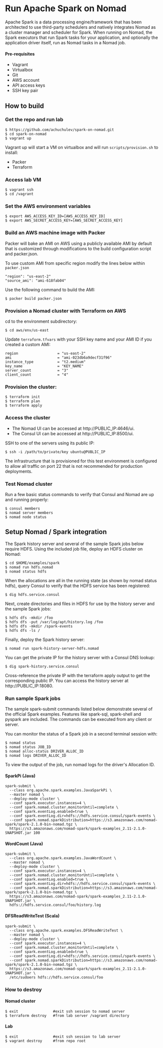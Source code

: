 # Run Apache Spark on Nomad

Apache Spark is a data processing engine/framework that has been architected to use third-party schedulers and natively integrates Nomad as a cluster manager and scheduler for Spark. When running on Nomad, the Spark executors that run Spark tasks for your application, and optionally the application driver itself, run as Nomad tasks in a Nomad job.

#### Pre-requisites

- Vagrant
- Virtualbox
- Git
- AWS account
- API access keys
- SSH key pair

## How to build

### Get the repo and run lab

```
$ https://github.com/achuchulev/spark-on-nomad.git
$ cd spark-on-nomad
$ vagrant up
```

Vagrant up will start a VM on virtualbox and will run `scripts/provision.sh` to install:

- Packer
- Terraform

### Access lab VM

```
$ vagrant ssh
$ cd /vagrant
```

### Set the AWS environment variables

```
$ export AWS_ACCESS_KEY_ID=[AWS_ACCESS_KEY_ID]
$ export AWS_SECRET_ACCESS_KEY=[AWS_SECRET_ACCESS_KEY]
```

### Build an AWS machine image with Packer

Packer will bake an AMI on AWS using a publicly available AMI by default that is customized through modifications to the build configuration script and packer.json.

To use custom AMI from specific region modify the lines below within `packer.json`

```
"region": "us-east-2"
"source_ami": "ami-618fab04"
```

Use the following command to build the AMI:

```
$ packer build packer.json
```

### Provision a Nomad cluster with Terraform on AWS

cd to the environment subdirectory:

```
$ cd aws/env/us-east
```

Update `terraform.tfvars` with your SSH key name and your AMI ID if you created a custom AMI:

```
region                  = "us-east-2"
ami                     = "ami-023db6a9decf31f96"
instance_type           = "t2.medium"
key_name                = "KEY_NAME"
server_count            = "3"
client_count            = "4"
```

### Provision the cluster:

```
$ terraform init
$ terraform plan
$ terraform apply
```

### Access the cluster

- The Nomad UI can be accessed at http://PUBLIC_IP:4646/ui.
- The Consul UI can be accessed at http://PUBLIC_IP:8500/ui.

SSH to one of the servers using its public IP:

```
$ ssh -i /path/to/private/key ubuntu@PUBLIC_IP
```

The infrastructure that is provisioned for this test environment is configured to allow all traffic on port 22 that is not recommended for production deployments.

### Test Nomad cluster

Run a few basic status commands to verify that Consul and Nomad are up and running properly:

```
$ consul members
$ nomad server members
$ nomad node status
```

## Setup Nomad / Spark integration

The Spark history server and several of the sample Spark jobs below require HDFS. Using the included job file, deploy an HDFS cluster on Nomad:

```
$ cd $HOME/examples/spark
$ nomad run hdfs.nomad
$ nomad status hdfs
```

When the allocations are all in the running state (as shown by nomad status hdfs), query Consul to verify that the HDFS service has been registered:

```
$ dig hdfs.service.consul
```

Next, create directories and files in HDFS for use by the history server and the sample Spark jobs:

```
$ hdfs dfs -mkdir /foo
$ hdfs dfs -put /var/log/apt/history.log /foo
$ hdfs dfs -mkdir /spark-events
$ hdfs dfs -ls /
```

Finally, deploy the Spark history server:

```
$ nomad run spark-history-server-hdfs.nomad
```

You can get the private IP for the history server with a Consul DNS lookup:

```
$ dig spark-history.service.consul
```

Cross-reference the private IP with the terraform apply output to get the corresponding public IP. You can access the history server at http://PUBLIC_IP:18080.

### Run sample Spark jobs

The sample spark-submit commands listed below demonstrate several of the official Spark examples. Features like spark-sql, spark-shell and pyspark are included. The commands can be executed from any client or server.

You can monitor the status of a Spark job in a second terminal session with:

```
$ nomad status
$ nomad status JOB_ID
$ nomad alloc-status DRIVER_ALLOC_ID
$ nomad logs DRIVER_ALLOC_ID
```

To view the output of the job, run nomad logs for the driver's Allocation ID.

#### SparkPi (Java)

```
spark-submit \
  --class org.apache.spark.examples.JavaSparkPi \
  --master nomad \
  --deploy-mode cluster \
  --conf spark.executor.instances=4 \
  --conf spark.nomad.cluster.monitorUntil=complete \
  --conf spark.eventLog.enabled=true \
  --conf spark.eventLog.dir=hdfs://hdfs.service.consul/spark-events \
  --conf spark.nomad.sparkDistribution=https://s3.amazonaws.com/nomad-spark/spark-2.1.0-bin-nomad.tgz \
  https://s3.amazonaws.com/nomad-spark/spark-examples_2.11-2.1.0-SNAPSHOT.jar 100
  ```

#### WordCount (Java)

```
spark-submit \
  --class org.apache.spark.examples.JavaWordCount \
  --master nomad \
  --deploy-mode cluster \
  --conf spark.executor.instances=4 \
  --conf spark.nomad.cluster.monitorUntil=complete \
  --conf spark.eventLog.enabled=true \
  --conf spark.eventLog.dir=hdfs://hdfs.service.consul/spark-events \
  --conf spark.nomad.sparkDistribution=https://s3.amazonaws.com/nomad-spark/spark-2.1.0-bin-nomad.tgz \
  https://s3.amazonaws.com/nomad-spark/spark-examples_2.11-2.1.0-SNAPSHOT.jar \
  hdfs://hdfs.service.consul/foo/history.log
```

#### DFSReadWriteTest (Scala)

```
spark-submit \
  --class org.apache.spark.examples.DFSReadWriteTest \
  --master nomad \
  --deploy-mode cluster \
  --conf spark.executor.instances=4 \
  --conf spark.nomad.cluster.monitorUntil=complete \
  --conf spark.eventLog.enabled=true \
  --conf spark.eventLog.dir=hdfs://hdfs.service.consul/spark-events \
  --conf spark.nomad.sparkDistribution=https://s3.amazonaws.com/nomad-spark/spark-2.1.0-bin-nomad.tgz \
  https://s3.amazonaws.com/nomad-spark/spark-examples_2.11-2.1.0-SNAPSHOT.jar \
  /etc/sudoers hdfs://hdfs.service.consul/foo
  ```
  
### How to destroy  
  
#### Nomad cluster

```
$ exit                #exit ssh session to nomad server
$ terraform destroy   #from lab server /vagrant directory
```

#### Lab

```
$ exit                #exit ssh session to lab server
$ vagrant destroy     #from repo root
```

